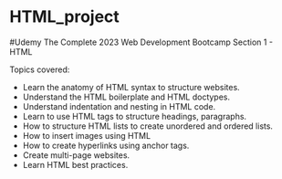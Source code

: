# HTML_project


#Udemy The Complete 2023 Web Development Bootcamp Section 1 - HTML

Topics covered:

- Learn the anatomy of HTML syntax to structure websites.
- Understand the HTML boilerplate and HTML doctypes.
- Understand indentation and nesting in HTML code.
- Learn to use HTML tags to structure headings, paragraphs.
- How to structure HTML lists to create unordered and ordered lists.
- How to insert images using HTML
- How to create hyperlinks using anchor tags.
- Create multi-page websites.
- Learn HTML best practices. 
